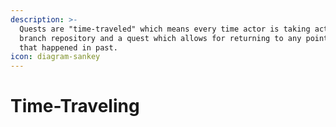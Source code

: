 ```yaml
---
description: >-
  Quests are "time-traveled" which means every time actor is taking action we
  branch repository and a quest which allows for returning to any point in time
  that happened in past.
icon: diagram-sankey
---
```


# Time-Traveling

